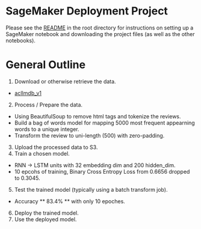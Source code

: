 # SageMaker Deployment Project

Please see the [README](https://github.com/udacity/sagemaker-deployment/tree/master/README.md) in the root directory for instructions on setting up a SageMaker notebook and downloading the project files (as well as the other notebooks).

# General Outline
1. Download or otherwise retrieve the data.
  - [aclImdb_v1](http://ai.stanford.edu/~amaas/data/sentiment/aclImdb_v1.tar.gz)
2. Process / Prepare the data.
  - Using BeautifulSoup to remove html tags and tokenize the reviews.
  - Build a bag of words model for mapping 5000 most frequent appearning words to a unique integer.
  - Transform the review to uni-length (500) with zero-padding.
3. Upload the processed data to S3.
4. Train a chosen model.
  - RNN -> LSTM units with 32 embedding dim and 200 hidden_dim. 
  - 10 epcohs of training, Binary Cross Entropy Loss from 0.6656 dropped to 0.3045.
5. Test the trained model (typically using a batch transform job).
  - Accuracy ** 83.4% ** with only 10 epoches.
6. Deploy the trained model.
7. Use the deployed model.
